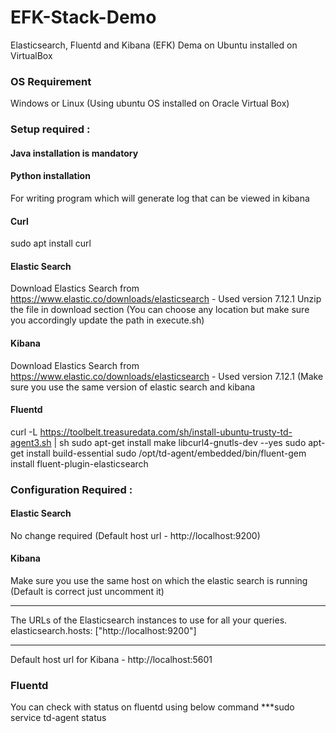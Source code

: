 # EFK-Stack-Demo
Elasticsearch, Fluentd and Kibana (EFK) Dema on Ubuntu installed on VirtualBox


### OS Requirement
Windows or Linux (Using ubuntu OS installed on Oracle Virtual Box)

### Setup required : 
#### Java installation is mandatory 

#### Python installation
For writing program which will generate log that can be viewed in kibana

#### Curl 
sudo apt install curl

#### Elastic Search 
Download Elastics Search from https://www.elastic.co/downloads/elasticsearch - Used version 7.12.1
Unzip the file in download section (You can choose any location but make sure you accordingly update the path in execute.sh)

#### Kibana
Download Elastics Search from https://www.elastic.co/downloads/elasticsearch - Used version 7.12.1
(Make sure you use the same version of elastic search and kibana

#### Fluentd
curl -L https://toolbelt.treasuredata.com/sh/install-ubuntu-trusty-td-agent3.sh | sh
sudo apt-get install make libcurl4-gnutls-dev --yes
sudo apt-get install build-essential
sudo /opt/td-agent/embedded/bin/fluent-gem install fluent-plugin-elasticsearch


### Configuration Required :
#### Elastic Search  
No change required (Default host url - http://localhost:9200)

#### Kibana
Make sure you use the same host on which the elastic search is running (Default is correct just uncomment it)
****
The URLs of the Elasticsearch instances to use for all your queries.
elasticsearch.hosts: ["http://localhost:9200"]
****
Default host url for Kibana - http://localhost:5601

### Fluentd
You can check with status on fluentd using below command
***sudo service td-agent status




